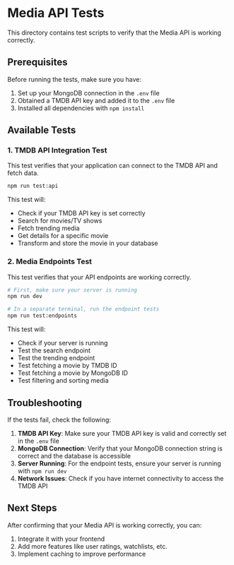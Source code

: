 # Media API Tests

This directory contains test scripts to verify that the Media API is working correctly.

## Prerequisites

Before running the tests, make sure you have:

1. Set up your MongoDB connection in the `.env` file
2. Obtained a TMDB API key and added it to the `.env` file
3. Installed all dependencies with `npm install`

## Available Tests

### 1. TMDB API Integration Test

This test verifies that your application can connect to the TMDB API and fetch data.

```bash
npm run test:api
```

This test will:
- Check if your TMDB API key is set correctly
- Search for movies/TV shows
- Fetch trending media
- Get details for a specific movie
- Transform and store the movie in your database

### 2. Media Endpoints Test

This test verifies that your API endpoints are working correctly.

```bash
# First, make sure your server is running
npm run dev

# In a separate terminal, run the endpoint tests
npm run test:endpoints
```

This test will:
- Check if your server is running
- Test the search endpoint
- Test the trending endpoint
- Test fetching a movie by TMDB ID
- Test fetching a movie by MongoDB ID
- Test filtering and sorting media

## Troubleshooting

If the tests fail, check the following:

1. **TMDB API Key**: Make sure your TMDB API key is valid and correctly set in the `.env` file
2. **MongoDB Connection**: Verify that your MongoDB connection string is correct and the database is accessible
3. **Server Running**: For the endpoint tests, ensure your server is running with `npm run dev`
4. **Network Issues**: Check if you have internet connectivity to access the TMDB API

## Next Steps

After confirming that your Media API is working correctly, you can:

1. Integrate it with your frontend
2. Add more features like user ratings, watchlists, etc.
3. Implement caching to improve performance 